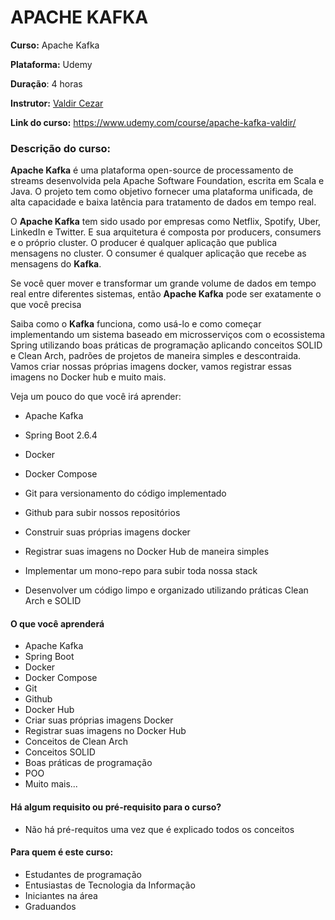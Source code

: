 # APACHE KAFKA

**Curso:** Apache Kafka

**Plataforma:** Udemy

**Duração**: 4 horas

**Instrutor:** [Valdir Cezar](https://www.udemy.com/user/valdir-cezar-de-jesus-4/)

**Link do curso:** https://www.udemy.com/course/apache-kafka-valdir/


### Descrição do curso:
**Apache Kafka**  é uma plataforma open-source de processamento de streams desenvolvida pela Apache Software Foundation, escrita em Scala e Java. O projeto tem como objetivo fornecer uma plataforma unificada, de alta capacidade e baixa latência para tratamento de dados em tempo real.

O  **Apache Kafka**  tem sido usado por empresas como Netflix, Spotify, Uber, LinkedIn e Twitter. E sua arquitetura é composta por producers, consumers e o próprio cluster. O producer é qualquer aplicação que publica mensagens no cluster. O consumer é qualquer aplicação que recebe as mensagens do  **Kafka**.

Se você quer mover e transformar um grande volume de dados em tempo real entre diferentes sistemas, então  **Apache Kafka**  pode ser exatamente o que você precisa

Saiba como o  **Kafka**  funciona, como usá-lo e como começar implementando um sistema baseado em microsserviços com o ecossistema Spring utilizando boas práticas de programação aplicando conceitos SOLID e Clean Arch, padrões de projetos de maneira simples e descontraida. Vamos criar nossas próprias imagens docker, vamos registrar essas imagens no Docker hub e muito mais.

  

Veja um pouco do que você irá aprender:

  

-   Apache Kafka
    
-   Spring Boot 2.6.4
    
-   Docker
    
-   Docker Compose
    
-   Git para versionamento do código implementado
    
-   Github para subir nossos repositórios
    
-   Construir suas próprias imagens docker
    
-   Registrar suas imagens no Docker Hub de maneira simples
    
-   Implementar um mono-repo para subir toda nossa stack
    
-   Desenvolver um código limpo e organizado utilizando práticas Clean Arch e SOLID
    

#### O que você aprenderá

-   Apache Kafka
-   Spring Boot
-   Docker
-   Docker Compose
-   Git
-   Github
-   Docker Hub
-   Criar suas próprias imagens Docker
-   Registrar suas imagens no Docker Hub
-   Conceitos de Clean Arch
-   Conceitos SOLID
-   Boas práticas de programação
-   POO
-   Muito mais...

#### Há algum requisito ou pré-requisito para o curso?

-   Não há pré-requitos uma vez que é explicado todos os conceitos

#### Para quem é este curso:

-   Estudantes de programação
-   Entusiastas de Tecnologia da Informação
-   Iniciantes na área
-   Graduandos
